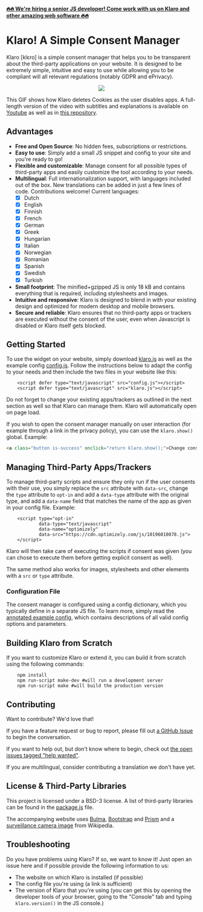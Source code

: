 **[🔥🔥 We're hiring a senior JS developer! Come work with us on Klaro and other amazing web software 🔥🔥](https://kiprotect.com/careers/senior-frontend-developer)**

# Klaro! A Simple Consent Manager

Klaro [klɛro] is a simple consent manager that helps you to be transparent about the third-party applications on your website. It is designed to be extremely simple, intuitive and easy to use while allowing you to be compliant will all relevant regulations (notably GDPR and ePrivacy).

<p align="center"><img src="dist/assets/demo.gif" /></p>

This GIF shows how Klaro deletes Cookies as the user disables apps. A full-length version of the video with subtitles and explanations is available on [Youtube](https://youtu.be/Bve7bh0gZig) as well as in [this repository](dist/assets/demo.mp4).

## Advantages

* **Free and Open Source**: No hidden fees, subscriptions or restrictions.
* **Easy to use**: Simply add a small JS snippet and config to your site and
  you're ready to go!
* **Flexible and customizable**: Manage consent for all possible types of
  third-party apps and easily customize the tool according to your needs.
* **Multilingual**: Full internationalization support, with languages included out of the box. New translations can be added in just a few lines of code. Contributions welcome! Current languages:
    - [x] Dutch
    - [x] English
    - [x] Finnish
    - [x] French
    - [x] German
    - [x] Greek
    - [x] Hungarian
    - [x] Italian
    - [x] Norwegian
    - [x] Romanian
    - [x] Spanish
    - [x] Swedish
    - [x] Turkish
* **Small footprint**: The minified+gzipped JS is only 18 kB and contains
  everything that is required, including stylesheets and images.
* **Intuitive and responsive**: Klaro is designed to blend in with
  your existing design and optimized for modern desktop and mobile browsers.
* **Secure and reliable**: Klaro ensures that no third-party apps or
  trackers are executed without the consent of the user, even when
  Javascript is disabled or Klaro itself gets blocked.

## Getting Started

To use the widget on your website, simply download [klaro.js](https://klaro.kiprotect.com/klaro.js) as well as the example config [config.js](https://klaro.kiprotect.com/config.js). Follow the instructions below to adapt the config to your needs and then include the two files in your website like this:
```
    <script defer type="text/javascript" src="config.js"></script>
    <script defer type="text/javascript" src="klaro.js"></script>
```
Do not forget to change your existing apps/trackers as outlined in the next section as well so that Klaro can manage them. Klaro will automatically open on page load.

If you wish to open the consent manager manually on user interaction (for example through a link in the privacy policy), you can use the ```klaro.show()``` global. Example:
```html
<a class="button is-success" onclick="return klaro.show();">Change consent settings</a>
```

## Managing Third-Party Apps/Trackers

To manage third-party scripts and ensure they only run if the user consents with their use, you simply replace the `src` attribute with `data-src`, change the `type` attribute to `opt-in` and add a `data-type` attribute with the original type, and add a `data-name` field that matches the name of the app as given in your config file. Example:
```
    <script type="opt-in"
            data-type="text/javascript"
            data-name="optimizely"
            data-src="https://cdn.optimizely.com/js/10196010078.js">
    </script>
```
Klaro will then take care of executing the scripts if consent was given (you can chose to execute them before getting explicit consent as well).

The same method also works for images, stylesheets and other elements with a `src` or `type` attribute.

### Configuration File

The consent manager is configured using a config dictionary, which you typically define in a separate JS file. To learn more, simply read the [annotated example config](dist/config.js), which contains descriptions of all valid config options and parameters.

## Building Klaro from Scratch

If you want to customize Klaro or extend it, you can build it from scratch using the following commands:
```
    npm install
    npm run-script make-dev #will run a development server
    npm run-script make #will build the production version
```
## Contributing

Want to contribute? We'd love that!

If you have a feature request or bug to report, please fill out [a GitHub Issue](https://github.com/KIProtect/klaro/issues) to begin the conversation.

If you want to help out, but don't know where to begin, check out [the open issues tagged "help wanted"](https://github.com/KIProtect/klaro/labels/help%20wanted).

If you are multilingual, consider contributing a translation we don't have yet.

## License & Third-Party Libraries

This project is licensed under a BSD-3 license. A list of third-party libraries can be found in the [package.js](package.js) file.

The accompanying website uses [Bulma](https://bulma.io), [Bootstrap](https://getbootstrap.com) and [Prism](http://prismjs.com/) and a [surveillance camera image](https://upload.wikimedia.org/wikipedia/commons/5/56/Surveillance-camera.png) from Wikipedia.

## Troubleshooting

Do you have problems using Klaro? If so, we want to know it! Just open an issue here and if possible provide the following information to us:

* The website on which Klaro is installed (if possible)
* The config file you're using (a link is sufficient)
* The version of Klaro that you're using (you can get this by opening the developer tools of your browser, going to the "Console" tab and typing `klaro.version()` in the JS console.)
